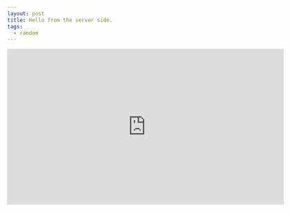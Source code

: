 ```yaml
---
layout: post
title: Hello from the server side.
tags:
  - random  
---
```


<div class="video-container">
  <iframe width="640" height="360" src="https://www.youtube-nocookie.com/embed/YQHsXMglC9A?controls=0&amp;" frameborder="0" allowfullscreen></iframe>
</div>